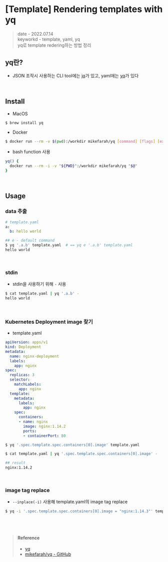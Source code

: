 # [Template] Rendering templates with yq
> date - 2022.07.14  
> keyworkd - template, yaml, yq  
> yq로 template redering하는 방법 정리


## yq란?
* JSON 조작시 사용하는 CLI tool에는 [jq](https://stedolan.github.io/jq)가 있고, yaml에는 [yq](https://mikefarah.gitbook.io/yq)가 있다


<br>

## Install
* MacOS
```sh
$ brew install yq
```

* Docker
```sh
$ docker run --rm -v $(pwd):/workdir mikefarah/yq [command] [flags] [expression] FILE...
```

* bash function 사용
```sh
yq() {
  docker run --rm -i -v "${PWD}":/workdir mikefarah/yq "$@"
}
```


<br>

## Usage
### data 추출
```yaml
# template.yaml
a:
  b: hello world
```

```sh
## e - default command
$ yq '.a.b' template.yaml  # == yq e '.a.b' template.yaml
hello world
```

<br>

### stdin
* stdin을 사용하기 위해 `-` 사용
```sh
$ cat template.yaml | yq '.a.b' -
hello world
```

<br>

### Kubernetes Deployment image 찾기
* template.yaml
```yaml
apiVersion: apps/v1
kind: Deployment
metadata:
  name: nginx-deployment
  labels:
    app: nginx
spec:
  replicas: 3
  selector:
    matchLabels:
      app: nginx
  template:
    metadata:
      labels:
        app: nginx
    spec:
      containers:
      - name: nginx
        image: nginx:1.14.2
        ports:
        - containerPort: 80
```

```sh
$ yq '.spec.template.spec.containers[0].image' template.yaml

$ cat template.yaml | yq '.spec.template.spec.containers[0].image' -

## result
nginx:1.14.2
```

<br>

### image tag replace
* `--inplace(-i)` 사용해 template.yaml의 image tag replace
```sh
$ yq -i '.spec.template.spec.containers[0].image = "nginx:1.14.3"' template.yaml
```

<br><br>

> #### Reference
> * [yq](https://mikefarah.gitbook.io/yq/)
> * [mikefarah/yq - GitHub](https://github.com/mikefarah/yq)
